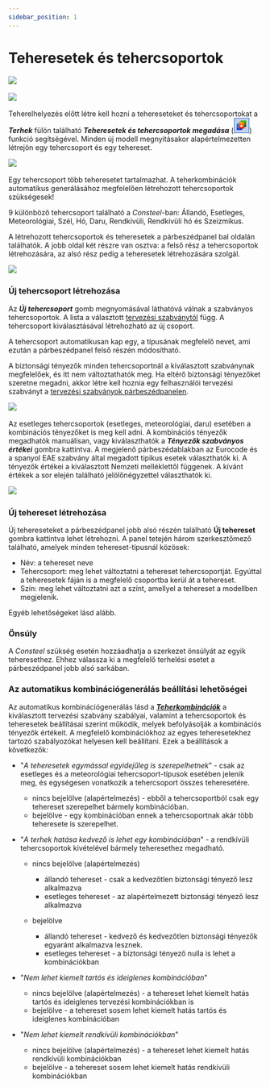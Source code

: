 ```yaml
---
sidebar_position: 1
---
```

# Teheresetek és tehercsoportok

<!-- wp:image {"align":"left","id":35694,"width":229,"height":50,"sizeSlug":"full","linkDestination":"media"} -->

[![](https://consteelsoftware.com/wp-content/uploads/2022/05/tab_terhek_teheresetek.png)](./img/wp-content-uploads-2022-05-tab_terhek_teheresetek.png)

<!-- /wp:image -->

<!-- wp:spacer {"height":"10px"} -->

<!-- /wp:spacer -->

<!-- wp:image {"align":"right","id":35702,"width":360,"height":390,"sizeSlug":"full","linkDestination":"media","className":"is-style-editorskit-rounded"} -->

[![](https://consteelsoftware.com/wp-content/uploads/2022/05/dial_teher-csoportok.png)](./img/wp-content-uploads-2022-05-dial_teher-csoportok.png)

<!-- /wp:image -->

<!-- wp:paragraph {"align":"justify"} -->

Teherelhelyezés előtt létre kell hozni a tehereseteket és tehercsoportokat a **_Terhek_** fülön található **_Teheresetek és tehercsoportok megadása_** (![](./img/wp-content-uploads-2021-04-cmd_loadgroups.png)) funkció segítségével. Minden új modell megnyitásakor alapértelmezetten létrejön egy tehercsoport és egy tehereset.

<!-- /wp:paragraph -->

<!-- wp:image {"align":"right","id":35772,"width":88,"height":165,"sizeSlug":"full","linkDestination":"media","className":"is-style-editorskit-rounded"} -->

[![](https://consteelsoftware.com/wp-content/uploads/2022/05/terhek_tehercsoport_tipusok.png)](./img/wp-content-uploads-2022-05-terhek_tehercsoport_tipusok.png)

<!-- /wp:image -->

<!-- wp:paragraph -->

Egy tehercsoport több teheresetet tartalmazhat. A teherkombinációk automatikus generálásához megfelelően létrehozott tehercsoportok szükségesek!

<!-- /wp:paragraph -->

<!-- wp:paragraph -->

9 különböző tehercsoport található a _Consteel_-ban: Állandó, Esetleges, Meteorológiai, Szél, Hó, Daru, Rendkívüli, Rendkívüli hó és Szeizmikus.

<!-- /wp:paragraph -->

<!-- wp:paragraph -->

A létrehozott tehercsoportok és teheresetek a párbeszédpanel bal oldalán találhatók. A jobb oldal két részre van osztva: a felső rész a tehercsoportok létrehozására, az alsó rész pedig a teheresetek létrehozására szolgál.

<!-- /wp:paragraph -->

<!-- wp:spacer {"height":"10px"} -->

<!-- /wp:spacer -->

<!-- wp:image {"align":"right","id":35780,"width":337,"height":281,"sizeSlug":"full","linkDestination":"media","className":"is-style-editorskit-rounded"} -->

[![](https://consteelsoftware.com/wp-content/uploads/2022/05/dial_kombinacios_tenyezok.png)](./img/wp-content-uploads-2022-05-dial_kombinacios_tenyezok.png)

<!-- /wp:image -->

<!-- wp:heading {"level":3} -->

### Új tehercsoport létrehozása

<!-- /wp:heading -->

<!-- wp:paragraph -->

Az **_Új tehercsoport_** gomb megnyomásával láthatóvá válnak a szabványos tehercsoportok. A lista a választott [tervezési szabványtól](/manual/altalanos-ismertetes/a-fokepernyo/#Standards-menu) függ. A tehercsoport kiválasztásával létrehozható az új csoport.

<!-- /wp:paragraph -->

<!-- wp:paragraph -->

A tehercsoport automatikusan kap egy, a típusának megfelelő nevet, ami ezután a párbeszédpanel felső részén módosítható.

<!-- /wp:paragraph -->

<!-- wp:paragraph {"align":"justify"} -->

A biztonsági tényezők minden tehercsoportnál a kiválasztott szabványnak megfelelőek, és itt nem változtathatók meg. Ha eltérő biztonsági tényezőket szeretne megadni, akkor létre kell hoznia egy felhasználói tervezési szabványt a [tervezési szabványok párbeszédpanelen](../1_0_general-description/1_2_the-main-window.md#a-menü).

<!-- /wp:paragraph -->

<!-- wp:image {"align":"right","id":35788,"width":310,"height":254,"sizeSlug":"full","linkDestination":"media","className":"is-style-editorskit-rounded"} -->

[![](https://consteelsoftware.com/wp-content/uploads/2022/05/dial_teher_csoport.png)](./img/wp-content-uploads-2022-05-dial_teher_csoport.png)

<!-- /wp:image -->

<!-- wp:paragraph {"align":"justify"} -->

Az esetleges tehercsoportok (esetleges, meteorológiai, daru) esetében a kombinációs tényezőket is meg kell adni. A kombinációs tényezők megadhatók manuálisan, vagy kiválaszthatók a **_Tényezők szabványos értékei_** gombra kattintva. A megjelenő párbeszédablakban az Eurocode és a spanyol EAE szabvány által megadott tipikus esetek választhatók ki. A tényezők értékei a kiválasztott Nemzeti melléklettől függenek. A kívánt értékek a sor elején található jelölőnégyzettel választhatók ki.

<!-- /wp:paragraph -->

<!-- wp:spacer {"height":"1px"} -->

<!-- /wp:spacer -->

<!-- wp:image {"align":"right","id":35796,"width":315,"height":293,"sizeSlug":"full","linkDestination":"media","className":"is-style-editorskit-rounded"} -->

[![](https://consteelsoftware.com/wp-content/uploads/2022/05/dial_teher_eset.png)](./img/wp-content-uploads-2022-05-dial_teher_eset.png)

<!-- /wp:image -->

<!-- wp:heading {"level":3} -->

### Új tehereset létrehozása

<!-- /wp:heading -->

<!-- wp:paragraph -->

Új tehereseteket a párbeszédpanel jobb alsó részén található **Új tehereset** gombra kattintva lehet létrehozni. A panel tetején három szerkesztőmező található, amelyek minden tehereset-típusnál közösek:

<!-- /wp:paragraph -->

<!-- wp:list -->

- Név: a tehereset neve
- Tehercsoport: meg lehet változtatni a tehereset tehercsoportját. Egyúttal a teheresetek fáján is a megfelelő csoportba kerül át a tehereset.
- Szín: meg lehet változtatni azt a színt, amellyel a tehereset a modellben megjelenik.

<!-- /wp:list -->

<!-- wp:paragraph -->

Egyéb lehetőségeket lásd alább.

<!-- /wp:paragraph -->

<!-- wp:heading {"level":3} -->

### Önsúly

<!-- /wp:heading -->

<!-- wp:paragraph -->

A _Consteel_ szükség esetén hozzáadhatja a szerkezet önsúlyát az egyik teheresethez. Ehhez válassza ki a megfelelő terhelési esetet a párbeszédpanel jobb alsó sarkában.

<!-- /wp:paragraph -->

<!-- wp:heading {"level":3} -->

### Az automatikus kombinációgenerálás beállítási lehetőségei

<!-- /wp:heading -->

<!-- wp:paragraph -->

Az automatikus kombinációgenerálás lásd a [**_Teherkombinációk_**](../6_0_structural-loads/6_2_load-combinations.md) a kiválasztott tervezési szabvány szabályai, valamint a tehercsoportok és teheresetek beállításai szerint működik, melyek befolyásolják a kombinációs tényezők értékeit. A megfelelő kombinációkhoz az egyes teheresetekhez tartozó szabályozókat helyesen kell beállítani. Ezek a beállítások a következők:

<!-- /wp:paragraph -->

<!-- wp:list -->

- "_A teheresetek egymással egyidejűleg is szerepelhetnek_" - csak az esetleges és a meteorológiai tehercsoport-típusok esetében jelenik meg, és egységesen vonatkozik a tehercsoport összes teheresetére.

  - nincs bejelölve (alapértelmezés) - ebből a tehercsoportból csak egy tehereset szerepelhet bármely kombinációban.
  - bejelölve - egy kombinációban ennek a tehercsoportnak akár több teheresete is szerepelhet.

- "_A terhek hatása kedvező is lehet egy kombinációban_" - a rendkívüli tehercsoportok kivételével bármely teheresethez megadható.

  - nincs bejelölve (alapértelmezés)

    - állandó tehereset - csak a kedvezőtlen biztonsági tényező lesz alkalmazva
    - esetleges tehereset - az alapértelmezett biztonsági tényező lesz alkalmazva

  - bejelölve

    - állandó tehereset - kedvező és kedvezőtlen biztonsági tényezők egyaránt alkalmazva lesznek.
    - esetleges tehereset - a biztonsági tényező nulla is lehet a kombinációkban

- "_Nem lehet kiemelt tartós és ideiglenes kombinációban_"

  - nincs bejelölve (alapértelmezés) - a tehereset lehet kiemelt hatás tartós és ideiglenes tervezési kombinációkban is
  - bejelölve - a tehereset sosem lehet kiemelt hatás tartós és ideiglenes kombinációban

- "_Nem lehet kiemelt rendkívüli kombinációkban_"

  - nincs bejelölve (alapértelmezés) - a tehereset lehet kiemelt hatás rendkívüli kombinációkban
  - bejelölve - a tehereset sosem lehet kiemelt hatás rendkívüli kombinációkban

<!-- /wp:list -->
